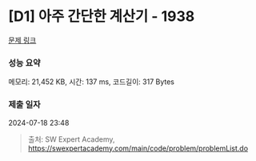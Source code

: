 # [D1] 아주 간단한 계산기 - 1938 

[문제 링크](https://swexpertacademy.com/main/code/problem/problemDetail.do?contestProbId=AV5PjsYKAMIDFAUq) 

### 성능 요약

메모리: 21,452 KB, 시간: 137 ms, 코드길이: 317 Bytes

### 제출 일자

2024-07-18 23:48



> 출처: SW Expert Academy, https://swexpertacademy.com/main/code/problem/problemList.do